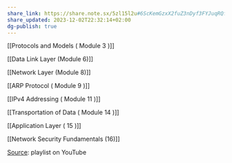 ```yaml
---
share_link: https://share.note.sx/5zl15l2u#6ScKemGzxX2fuZ3nDyf3FYJuqRQfyXmmqit+eT0Rx+4
share_updated: 2023-12-02T22:32:14+02:00
dg-publish: true
---
```




[[Protocols and Models ( Module 3 )]]

[[Data Link Layer (Module 6)]]

[[Network Layer (Module 8)]]

[[ARP Protocol ( Module 9 )]]

[[IPv4 Addressing ( Module 11 )]]

[[Transportation of Data ( Module 14 )]]

[[Application Layer ( 15 )]]

[[Network Security Fundamentals (16)]]

  

[Source](https://www.youtube.com/playlist?list=PLPBnj6azlABanyaILYOT0FKKtcSoeOc2A): playlist on YouTube